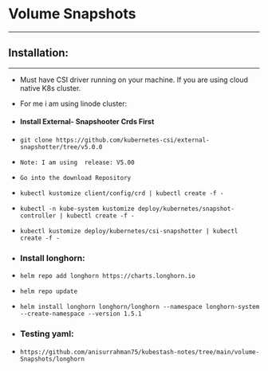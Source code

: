 # Volume Snapshots
***
## Installation:
***
-  Must have CSI driver running on your machine. If you are using cloud native K8s cluster.
- For me i am using linode cluster:
- #### Install External- Snapshooter Crds First
- `git clone https://github.com/kubernetes-csi/external-snapshotter/tree/v5.0.0`  
- ` Note: I am using  release: V5.00 `
- ` Go into the download Repository `
- `kubectl kustomize client/config/crd | kubectl create -f -`
- `kubectl -n kube-system kustomize deploy/kubernetes/snapshot-controller | kubectl create -f -`
- `kubectl kustomize deploy/kubernetes/csi-snapshotter | kubectl create -f -` 



- ### Install longhorn:
- `helm repo add longhorn https://charts.longhorn.io`
- `helm repo update`
- `helm install longhorn longhorn/longhorn --namespace longhorn-system --create-namespace --version 1.5.1`

- ### Testing yaml:
- ``https://github.com/anisurrahman75/kubestash-notes/tree/main/volume-Snapshots/longhorn``

